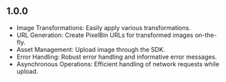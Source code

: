 ## 1.0.0

* Image Transformations: Easily apply various transformations.
* URL Generation: Create PixelBin URLs for transformed images on-the-fly.
* Asset Management: Upload image through the SDK.
* Error Handling: Robust error handling and informative error messages.
* Asynchronous Operations: Efficient handling of network requests while upload.

